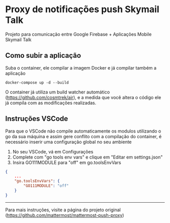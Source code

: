 # Proxy de notificações push Skymail Talk

Projeto para comunicação entre Google Firebase + Aplicações Mobile Skymail Talk

## Como subir a aplicação

Suba o container, ele compilar a imagem Docker e já compilar também a aplicação

```
docker-compose up -d --build
```

O container já utiliza um build watcher automático (https://github.com/cosmtrek/air), e a medida que você altera o código ele já compila com as modificações realizadas.

## Instruções VSCode

Para que o VSCode não compile automaticamente os modulos utilizando o go da sua máquina e assim gere conflito com a compilação do container, é necessário inserir uma configuração global no seu ambiente

1. No seu VSCode, vá em Configurações
2. Complete com "go tools env vars" e clique em "Editar em settings.json"
3. Insira GO111MODULE para "off" em go.toolsEnvVars

```json
{
    ...
    "go.toolsEnvVars": {
        "GO111MODULE": "off"
    }
}
```

---

Para mais instruções, visite a página do projeto original (https://github.com/mattermost/mattermost-push-proxy)

